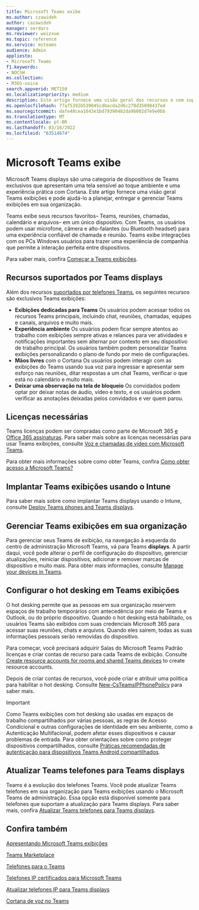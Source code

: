 ```yaml
---
title: Microsoft Teams exibe
ms.author: czawideh
author: cazawideh
manager: serdars
ms.reviewer: weizxue
ms.topic: reference
ms.service: msteams
audience: Admin
appliesto:
- Microsoft Teams
f1.keywords:
- NOCSH
ms.collection:
- M365-voice
search.appverid: MET150
ms.localizationpriority: medium
description: Este artigo fornece uma visão geral dos recursos e com suporte Microsoft Teams exibições.
ms.openlocfilehash: 77af5392b539045cdbacda2d6c278d35098437ed
ms.sourcegitcommit: dafe48cea1643e1bd79390482da9b002d7e9e0bb
ms.translationtype: MT
ms.contentlocale: pt-BR
ms.lasthandoff: 03/16/2022
ms.locfileid: "63514674"
---
```

# <a name="microsoft-teams-displays"></a>Microsoft Teams exibe

Microsoft Teams displays são uma categoria de dispositivos de Teams exclusivos que apresentam uma tela sensível ao toque ambiente e uma experiência prática com Cortana. Este artigo fornece uma visão geral Teams exibições e pode ajudá-lo a planejar, entregar e gerenciar Teams exibições em sua organização.

Teams exibe seus recursos favoritos&ndash; Teams, reuniões, chamadas, calendário e arquivos&ndash; em um único dispositivo. Com Teams, os usuários podem usar microfone, câmera e alto-falantes (ou Bluetooth headset) para uma experiência confiável de chamada e reunião. Teams exibe integrações com os PCs Windows usuários para trazer uma experiência de companhia que permite a interação perfeita entre dispositivos.

Para saber mais, confira [Começar a Teams exibições](https://support.microsoft.com/office/get-started-with-teams-displays-ff299825-7f13-4528-96c2-1d3437e6d4e6).

## <a name="features-supported-by-teams-displays"></a>Recursos suportados por Teams displays

Além dos recursos [suportados por telefones Teams](phones-for-teams.md#features-supported-by-teams-phones), os seguintes recursos são exclusivos Teams exibições:

- **Exibições dedicadas para Teams** Os usuários podem acessar todos os recursos Teams principais, incluindo chat, reuniões, chamadas, equipes e canais, arquivos e muito mais.
- **Experiência ambiente** Os usuários podem ficar sempre atentos ao trabalho com exibições sempre ativas e relances para ver atividades e notificações importantes sem alternar por contexto em seu dispositivo de trabalho principal. Os usuários também podem personalizar Teams exibições personalizando o plano de fundo por meio de configurações.
- **Mãos livres** com o Cortana Os usuários podem interagir com as exibições do Teams usando sua voz para ingressar e apresentar sem esforço nas reuniões, ditar respostas a um chat Teams, verificar o que está no calendário e muito mais.
- **Deixar uma observação na tela de bloqueio** Os convidados podem optar por deixar notas de áudio, vídeo e texto, e os usuários podem verificar as anotações deixadas pelos convidados e ver quem parou.  

## <a name="required-licenses"></a>Licenças necessárias

Teams licenças podem ser compradas como parte de Microsoft 365 [e Office 365 assinaturas](/office365/servicedescriptions/teams-service-description). Para saber mais sobre as licenças necessárias para usar Teams exibições, consulte [Voz e chamadas de vídeo com Microsoft Teams](https://products.office.com/microsoft-teams/voice-calling).

Para obter mais informações sobre como obter Teams, confira [Como obter acesso a Microsoft Teams?](https://support.office.com/article/fc7f1634-abd3-4f26-a597-9df16e4ca65b)

## <a name="deploy-teams-displays-using-intune"></a>Implantar Teams exibições usando o Intune

Para saber mais sobre como implantar Teams displays usando o Intune, consulte [Deploy Teams phones and Teams displays](phones-displays-deploy.md).

## <a name="manage-teams-displays-in-your-organization"></a>Gerenciar Teams exibições em sua organização

Para gerenciar seus Teams de exibição, na navegação à esquerda do centro de administração Microsoft Teams, vá para Teams **displays**. A partir daqui, você pode alterar o perfil de configuração do dispositivo, gerenciar atualizações, reiniciar dispositivos, adicionar e remover marcas de dispositivo e muito mais. Para obter mais informações, consulte [Manage your devices in Teams](device-management.md).

## <a name="set-up-hot-desking-on-teams-displays"></a>Configurar o hot desking em Teams exibições

O hot desking permite que as pessoas em sua organização reservem espaços de trabalho temporários com antecedência por meio de Teams e Outlook, ou do próprio dispositivo. Quando o hot desking está habilitado, os usuários Teams são exibidos com suas credenciais Microsoft 365 para acessar suas reuniões, chats e arquivos. Quando eles sairem, todas as suas informações pessoais serão removidas do dispositivo.

Para começar, você precisará adquirir Salas do Microsoft Teams Padrão licenças e criar contas de recurso para cada Teams de exibição. Consulte [Create resource accounts for rooms and shared Teams devices](../rooms/with-office-365.md) to create resource accounts.

Depois de criar contas de recursos, você pode criar e atribuir uma política para habilitar o hot desking. Consulte [New-CsTeamsIPPhonePolicy](/powershell/module/skype/new-csteamsipphonepolicy?view=skype-ps) para saber mais.

> [!IMPORTANT]
> Como Teams exibições com hot desking são usadas em espaços de trabalho compartilhados por várias pessoas, as regras de Acesso Condicional e outras configurações de identidade em seu ambiente, como a Autenticação Multifacional, podem afetar esses dispositivos e causar problemas de entrada. Para obter orientações sobre como proteger dispositivos compartilhados, consulte [Práticas recomendadas de autenticação para dispositivos Teams Android compartilhados](authentication-best-practices-for-android-devices.md).

## <a name="upgrade-teams-phones-to-teams-displays"></a>Atualizar Teams telefones para Teams displays

Teams é a evolução dos telefones Teams. Você pode atualizar Teams telefones em sua organização para Teams exibições usando o Microsoft Teams de administração. Essa opção está disponível somente para telefones que suportam a atualização para Teams displays. Para saber mais, confira [Atualizar Teams telefones para Teams displays](upgrade-phones-to-displays.md).

## <a name="see-also"></a>Confira também

[Apresentando Microsoft Teams exibições](https://techcommunity.microsoft.com/t5/microsoft-teams-blog/introducing-microsoft-teams-displays/ba-p/1505437)

[Teams Marketplace](https://office.com/teamsdevices)

[Telefones para o Teams](phones-for-teams.md)

[Telefones IP certificados para Microsoft Teams](teams-ip-phones.md)

[Atualizar telefones IP para Teams displays](upgrade-phones-to-displays.md)

[Cortana de voz no Teams](../cortana-in-teams.md)